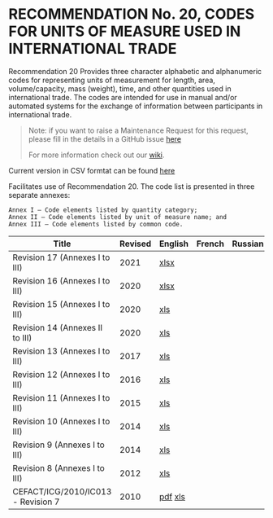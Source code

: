 # RECOMMENDATION No. 20, CODES FOR UNITS OF MEASURE USED IN INTERNATIONAL TRADE

Recommendation 20 Provides three character alphabetic and alphanumeric codes for representing units of measurement for length, area, volume/capacity, mass (weight), time, and other quantities used in international trade. The codes are intended for use in manual and/or automated systems for the exchange of information between participants in international trade.


> Note: if you want to raise a Maintenance Request for this request, please fill in the details in a GitHub issue [here](https://github.com/uncefact/vocab-codes/issues/new?assignees=kshychko&labels=MR%2C+Rec-20&projects=&template=recommendation-20-maintenance-request.md&title=[Rec20+MR]) 
> 
> For more information check out our [wiki](https://github.com/uncefact/vocab-codes/wiki).

Current version in CSV formtat can be found [here](./current/code-list.csv)

Facilitates use of Recommendation 20. The code list is presented in three separate annexes:

    Annex I – Code elements listed by quantity category;
    Annex II – Code elements listed by unit of measure name; and
    Annex III – Code elements listed by common code. 

| Title | Revised | English | French | Russian |
| --- | --- | --- | --- | --- |
|Revision 17 (Annexes I to III)|2021|[xlsx](./editions&revisions/rec20_Rev17e-2021.xlsx)|||
|Revision 16 (Annexes I to III)|2020|[xlsx](./editions&revisions/rec20_Rev16e-2020.xlsx)|||
|Revision 15 (Annexes I to III)|2020|[xls](./editions&revisions/rec20_Rev15e-2020.xls)||| 		
|Revision 14 (Annexes II to III)|2020|[xls](./editions&revisions/Rec20rev14e-Annex_II-III_2020.xls)||| 		
|Revision 13 (Annexes I to III)|2017|[xls](./editions&revisions/rec20_Rev13e_2017.xls)|||
|Revision 12 (Annexes I to III)|2016|[xls](./editions&revisions/rec20_Rev12e_2016.xls)|||
|Revision 11 (Annexes I to III)|2015|[xls](./editions&revisions/rec20_Rev11e_2015.xls)||| 		
|Revision 10 (Annexes I to III)|2014|[xls](./editions&revisions/rec20_Rev10e_2014.xls)|||
|Revision 9 (Annexes I to III)|2014|[xls](./editions&revisions/rec20_Rev9e_2014.xls)|||
|Revision 8 (Annexes I to III)|2012|[xls](./editions&revisions/rec20_Rev8e_2012.xls)||| 		
|CEFACT/ICG/2010/IC013 - Revision 7|2010|[pdf](./editions&revisions/rec20_Rev7e_2010.pdf) [xls](./editions&revisions/rec20_Rev7e_2010.xls)|||
